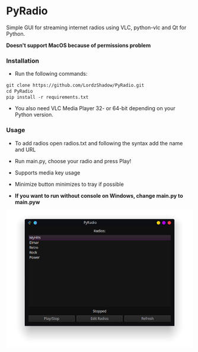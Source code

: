 # PyRadio
Simple GUI for streaming internet radios using VLC, python-vlc and Qt for Python.

**Doesn't support MacOS because of permissions problem**

### Installation

- Run the following commands:

```
git clone https://github.com/LordzShadow/PyRadio.git
cd PyRadio
pip install -r requirements.txt
```
- You also need VLC Media Player 32- or 64-bit depending on your Python version.

### Usage

- To add radios open radios.txt and following the syntax add the name and URL
- Run main.py, choose your radio and press Play!

- Supports media key usage
- Minimize button minimizes to tray if possible
- **If you want to run without console on Windows, change main.py to main.pyw**

![Image of App](https://github.com/LordzShadow/PyRadio/blob/master/imageofapp.png)


